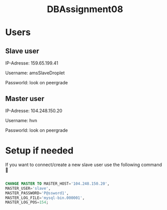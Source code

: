 <h1 align="center">DBAssignment08</h1>

<h1>Users</h1>

<h2>Slave user</h2>
 <p>IP-Adresse: 159.65.199.41<p>
 <p>Username: amsSlaveDroplet</p>
  <p>Passworld: look on peergrade</p>
 
 <h2>Master user</h2>
 
 <p>IP-Adresse: 104.248.150.20<p>
 <p>Username: hvn</p>
  <p>Passworld: look on peergrade</p>
 
 <h1>Setup if needed</h1>
 <p>If you want to connect/create a new slave user use the following command  <g-emoji class="g-emoji" alias="checkered_flag" fallback-src="https://github.githubassets.com/images/icons/emoji/unicode/1f3c1.png">🏁</g-emoji</p>
 
```sql

CHANGE MASTER TO MASTER_HOST='104.248.150.20',
MASTER_USER='slave',
MASTER_PASSWORD='P@ssword1',
MASTER_LOG_FILE='mysql-bin.000001',
MASTER_LOG_POS=154;

```
